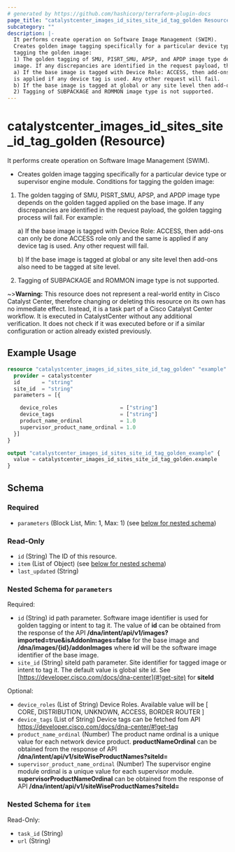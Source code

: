 ```yaml
---
# generated by https://github.com/hashicorp/terraform-plugin-docs
page_title: "catalystcenter_images_id_sites_site_id_tag_golden Resource - terraform-provider-catalystcenter"
subcategory: ""
description: |-
  It performs create operation on Software Image Management (SWIM).
  Creates golden image tagging specifically for a particular device type or supervisor engine module. Conditions for
  tagging the golden image:
  1) The golden tagging of SMU, PISRT_SMU, APSP, and APDP image type depends on the golden tagged applied on the base
  image. If any discrepancies are identified in the request payload, the golden tagging process will fail. For example:
  a) If the base image is tagged with Device Role: ACCESS, then add-ons can only be done ACCESS role only and the same
  is applied if any device tag is used. Any other request will fail.
  b) If the base image is tagged at global or any site level then add-ons also need to be tagged at site level.
  2) Tagging of SUBPACKAGE and ROMMON image type is not supported.
---
```


# catalystcenter_images_id_sites_site_id_tag_golden (Resource)

It performs create operation on Software Image Management (SWIM).

- Creates golden image tagging specifically for a particular device type or supervisor engine module. Conditions for
tagging the golden image:
1) The golden tagging of SMU, PISRT_SMU, APSP, and APDP image type depends on the golden tagged applied on the base
image. If any discrepancies are identified in the request payload, the golden tagging process will fail. For example:


    a) If the base image is tagged with Device Role: ACCESS, then add-ons can only be done ACCESS role only and the same
is applied if any device tag is used. Any other request will fail.

    b) If the base image is tagged at global or any site level then add-ons also need to be tagged at site level.

2) Tagging of SUBPACKAGE and ROMMON image type is not supported.


~>**Warning:**
This resource does not represent a real-world entity in Cisco Catalyst Center, therefore changing or deleting this resource on its own has no immediate effect.
Instead, it is a task part of a Cisco Catalyst Center workflow. It is executed in CatalystCenter without any additional verification. It does not check if it was executed before or if a similar configuration or action already existed previously.

## Example Usage

```terraform
resource "catalystcenter_images_id_sites_site_id_tag_golden" "example" {
  provider = catalystcenter
  id       = "string"
  site_id  = "string"
  parameters = [{

    device_roles                    = ["string"]
    device_tags                     = ["string"]
    product_name_ordinal            = 1.0
    supervisor_product_name_ordinal = 1.0
  }]
}

output "catalystcenter_images_id_sites_site_id_tag_golden_example" {
  value = catalystcenter_images_id_sites_site_id_tag_golden.example
}
```

<!-- schema generated by tfplugindocs -->
## Schema

### Required

- `parameters` (Block List, Min: 1, Max: 1) (see [below for nested schema](#nestedblock--parameters))

### Read-Only

- `id` (String) The ID of this resource.
- `item` (List of Object) (see [below for nested schema](#nestedatt--item))
- `last_updated` (String)

<a id="nestedblock--parameters"></a>
### Nested Schema for `parameters`

Required:

- `id` (String) id path parameter. Software image identifier is used for golden tagging or intent to tag it. The value of **id** can be obtained from the response of the API **/dna/intent/api/v1/images?imported=true&isAddonImages=false** for the base image and **/dna/images/{id}/addonImages** where **id** will be the software image identifier of the base image.
- `site_id` (String) siteId path parameter. Site identifier for tagged image or intent to tag it. The default value is global site id. See [https://developer.cisco.com/docs/dna-center](#!get-site) for **siteId**

Optional:

- `device_roles` (List of String) Device Roles. Available value will be [ CORE, DISTRIBUTION, UNKNOWN, ACCESS, BORDER ROUTER ]
- `device_tags` (List of String) Device tags can be fetched fom API https://developer.cisco.com/docs/dna-center/#!get-tag
- `product_name_ordinal` (Number) The product name ordinal is a unique value for each network device product. **productNameOrdinal** can be obtained from the response of API **/dna/intent/api/v1/siteWiseProductNames?siteId=<siteId>**
- `supervisor_product_name_ordinal` (Number) The supervisor engine module ordinal is a unique value for each supervisor module. **supervisorProductNameOrdinal** can be obtained from the response of API **/dna/intent/api/v1/siteWiseProductNames?siteId=<siteId>**


<a id="nestedatt--item"></a>
### Nested Schema for `item`

Read-Only:

- `task_id` (String)
- `url` (String)
